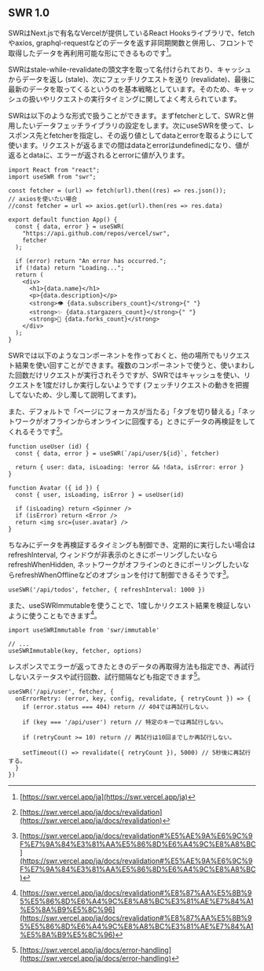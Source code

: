 ## SWR 1.0
SWRはNext.jsで有名なVercelが提供しているReact Hooksライブラリで、fetchやaxios, graphql-requestなどのデータを返す非同期関数と併用し、フロントで取得したデータを再利用可能な形にできるものです[^swr]。

SWRはstale-while-revalidateの頭文字を取って名付けられており、キャッシュからデータを返し (stale)、次にフェッチリクエストを送り (revalidate)、最後に最新のデータを取ってくるというのを基本戦略としています。そのため、キャッシュの扱いやリクエストの実行タイミングに関してよく考えられています。

SWRは以下のような形式で扱うことができます。まずfetcherとして、SWRと併用したいデータフェッチライブラリの設定をします。次にuseSWRを使って、レスポンス先とfetcherを指定し、その返り値としてdataとerrorを取るようにして使います。リクエストが返るまでの間はdataとerrorはundefinedになり、値が返るとdataに、エラーが返されるとerrorに値が入ります。

```tsx
import React from "react";
import useSWR from "swr";

const fetcher = (url) => fetch(url).then((res) => res.json());
// axiosを使いたい場合
//const fetcher = url => axios.get(url).then(res => res.data)

export default function App() {
  const { data, error } = useSWR(
    "https://api.github.com/repos/vercel/swr",
    fetcher
  );

  if (error) return "An error has occurred.";
  if (!data) return "Loading...";
  return (
    <div>
      <h1>{data.name}</h1>
      <p>{data.description}</p>
      <strong>👁 {data.subscribers_count}</strong>{" "}
      <strong>✨ {data.stargazers_count}</strong>{" "}
      <strong>🍴 {data.forks_count}</strong>
    </div>
  );
}
```

SWRでは以下のようなコンポーネントを作っておくと、他の場所でもリクエスト結果を使い回すことができます。複数のコンポーネントで使うと、使いまわした回数だけリクエストが実行されそうですが、SWRではキャッシュを使い、リクエストを1度だけしか実行しないようです (フェッチリクエストの動きを把握してないため、少し濁して説明してます)。

また、デフォルトで「ページにフォーカスが当たる」「タブを切り替える」「ネットワークがオフラインからオンラインに回復する」ときにデータの再検証をしてくれるそうです[^swr_revalidation]。

```tsx
function useUser (id) {
  const { data, error } = useSWR(`/api/user/${id}`, fetcher)

  return { user: data, isLoading: !error && !data, isError: error }
}
```

```tsx
function Avatar ({ id }) {
  const { user, isLoading, isError } = useUser(id)

  if (isLoading) return <Spinner />
  if (isError) return <Error />
  return <img src={user.avatar} />
}
```

ちなみにデータを再検証するタイミングも制御でき、定期的に実行したい場合はrefreshInterval, ウィンドウが非表示のときにポーリングしたいならrefreshWhenHidden, ネットワークがオフラインのときにポーリングしたいならrefreshWhenOfflineなどのオプションを付けて制御できるそうです[^swr_revalidation_offline]。

```tsx
useSWR('/api/todos', fetcher, { refreshInterval: 1000 })
```

また、useSWRImmutableを使うことで、1度しかリクエスト結果を検証しないように使うこともできます[^swr_revalidation_immutable]。

```tsx
import useSWRImmutable from 'swr/immutable'

// ...
useSWRImmutable(key, fetcher, options)
```

レスポンスでエラーが返ってきたときのデータの再取得方法も指定でき、再試行しないステータスや試行回数、試行間隔なども指定できます[^swr_error_handling]。

```tsx
useSWR('/api/user', fetcher, {
  onErrorRetry: (error, key, config, revalidate, { retryCount }) => {
    if (error.status === 404) return // 404では再試行しない。
    
    if (key === '/api/user') return // 特定のキーでは再試行しない。
    
    if (retryCount >= 10) return // 再試行は10回までしか再試行しない。

    setTimeout(() => revalidate({ retryCount }), 5000) // 5秒後に再試行する。
  }
})
```

[^swr]: [https://swr.vercel.app/ja](https://swr.vercel.app/ja)
[^swr_revalidation]: [https://swr.vercel.app/ja/docs/revalidation](https://swr.vercel.app/ja/docs/revalidation)
[^swr_revalidation_offline]: [https://swr.vercel.app/ja/docs/revalidation#%E5%AE%9A%E6%9C%9F%E7%9A%84%E3%81%AA%E5%86%8D%E6%A4%9C%E8%A8%BC](https://swr.vercel.app/ja/docs/revalidation#%E5%AE%9A%E6%9C%9F%E7%9A%84%E3%81%AA%E5%86%8D%E6%A4%9C%E8%A8%BC)
[^swr_revalidation_immutable]: [https://swr.vercel.app/ja/docs/revalidation#%E8%87%AA%E5%8B%95%E5%86%8D%E6%A4%9C%E8%A8%BC%E3%81%AE%E7%84%A1%E5%8A%B9%E5%8C%96](https://swr.vercel.app/ja/docs/revalidation#%E8%87%AA%E5%8B%95%E5%86%8D%E6%A4%9C%E8%A8%BC%E3%81%AE%E7%84%A1%E5%8A%B9%E5%8C%96)
[^swr_error_handling]: [https://swr.vercel.app/ja/docs/error-handling](https://swr.vercel.app/ja/docs/error-handling)
